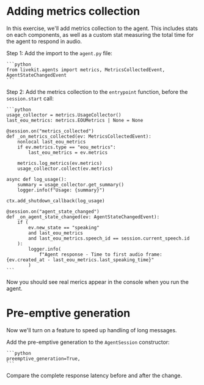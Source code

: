 # Adding metrics collection

In this exercise, we'll add metrics collection to the agent. This includes stats on each components, as well as a custom stat measuring the total time for the agent to respond in audio.

Step 1: Add the import to the `agent.py` file:

    ```python
    from livekit.agents import metrics, MetricsCollectedEvent, AgentStateChangedEvent
    ```

Step 2: Add the metrics collection to the `entrypoint` function, before the `session.start` call:

    ```python
    usage_collector = metrics.UsageCollector()
    last_eou_metrics: metrics.EOUMetrics | None = None

    @session.on("metrics_collected")
    def _on_metrics_collected(ev: MetricsCollectedEvent):
        nonlocal last_eou_metrics
        if ev.metrics.type == "eou_metrics":
            last_eou_metrics = ev.metrics
        
        metrics.log_metrics(ev.metrics)
        usage_collector.collect(ev.metrics)

    async def log_usage():
        summary = usage_collector.get_summary()
        logger.info(f"Usage: {summary}")

    ctx.add_shutdown_callback(log_usage)

    @session.on("agent_state_changed")
    def _on_agent_state_changed(ev: AgentStateChangedEvent):
        if (
            ev.new_state == "speaking"
            and last_eou_metrics
            and last_eou_metrics.speech_id == session.current_speech.id
        ):
            logger.info(
                f"Agent response - Time to first audio frame: {ev.created_at - last_eou_metrics.last_speaking_time}"
            )
    ```

Now you should see real merics appear in the console when you run the agent.

# Pre-emptive generation

Now we'll turn on a feature to speed up handling of long messages.

Add the pre-emptive generation to the `AgentSession` constructor:

    ```python
    preemptive_generation=True,
    ```

Compare the complete response latency before and after the change.

